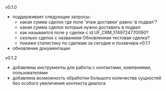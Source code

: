 v0.1.0
- поддерживает следующие запросы:
    - какая сумма сделок где поле 'этаж доставки' равно 'в подвал'?
    - какая сумма сделок которые нужно доставить в подвал
    - как называется поле у сделки с id UF_CRM_1749724770090?
    - сколько сделок с названием Обновленная тестовая сделка?
    - покажи статистику по сделкам за сегодня и позавчера
v0.1.1
- обновление документации

v0.1.2
- добавлены инструменты для работы с контактами, компаниями, пользователями
- добавлена возможность обработки большого количества сущностей без особого увеличения контекста диалога 
